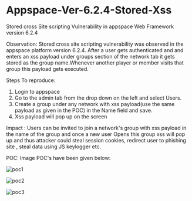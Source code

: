 # Appspace-Ver-6.2.4-Stored-Xss
Stored cross Site scripting Vulnerability in appspace Web Framework version 6.2.4 

Observation: Stored cross site scripting vulnerability was observed in the appspace platform version 6.2.4. After a user gets authenticated and and enters an xss payload under groups section of the network tab it gets stored as the group name.Whenever another player or member visits that group this payload gets executed.

Steps To reproduce:

1. Login to appspace
2. Go to the admin tab from the drop down on the left and select Users.
3. Create a group under any network with xss payload(use the same payload as given in the POC) in the Name field and save.
4. Xss payload will pop up on the screen 

Impact : Users can be invited to join a network's group with xss payload in the name of the group and once a new user Opens this group xss will pop up and thus attacker could steal session cookies, redirect user to phishing site , steal data using JS keylogger etc.

POC: Image POC's have been given below:

![poc1](https://raw.github.com/viperbluff/PortWitness/master/screenshots/poc1.png)

![poc2](https://raw.github.com/viperbluff/PortWitness/master/screenshots/poc2.png)

![poc3](https://raw.github.com/viperbluff/PortWitness/master/screenshots/poc3.png)
